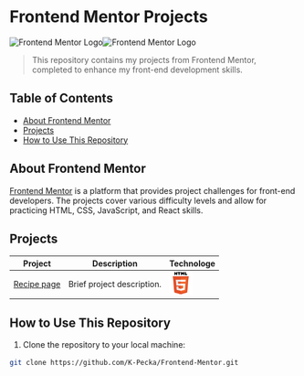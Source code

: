 # Frontend Mentor Projects

![Frontend Mentor Logo](https://www.frontendmentor.io/static/images/logo-desktop.svg)![Frontend Mentor Logo](https://www.frontendmentor.io/)

> This repository contains my projects from Frontend Mentor, completed to enhance my front-end development skills.

## Table of Contents

- [About Frontend Mentor](#about-frontend-mentor)
- [Projects](#projects)
- [How to Use This Repository](#how-to-use-this-repository)

## About Frontend Mentor

[Frontend Mentor](https://www.frontendmentor.io/) is a platform that provides project challenges for front-end developers. The projects cover various difficulty levels and allow for practicing HTML, CSS, JavaScript, and React skills.

## Projects
| Project                  | Description                             |  Technologe              |
| ------------------------ | --------------------------------------- |--------------------------|
| [Recipe page](link_to_project_1) | Brief project description.|<img src="https://raw.githubusercontent.com/devicons/devicon/master/icons/html5/html5-original-wordmark.svg" alt="html5" width="40" height="40"/>|


## How to Use This Repository

1. Clone the repository to your local machine:

```bash
git clone https://github.com/K-Pecka/Frontend-Mentor.git
